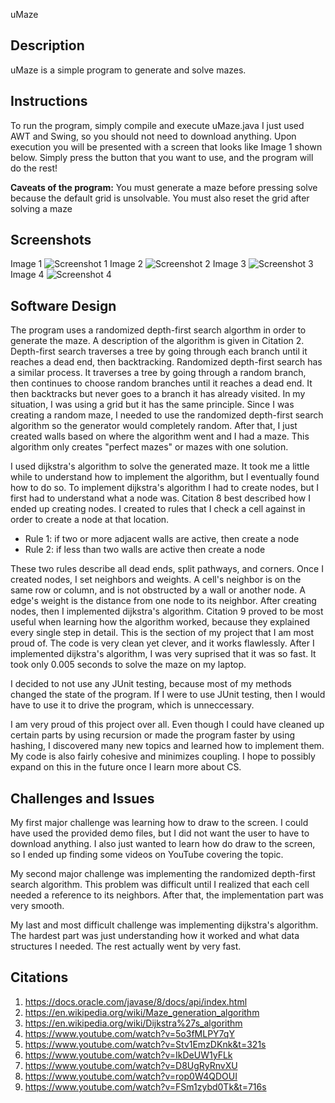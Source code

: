 uMaze

## Description
uMaze is a simple program to generate and solve mazes.

## Instructions
To run the program, simply compile and execute uMaze.java
I just used AWT and Swing, so you should not need to download anything.
Upon execution you will be presented with a screen that looks like Image 1 shown below.
Simply press the button that you want to use, and the program will do the rest!


**Caveats of the program:**
You must generate a maze before pressing solve because the default grid is unsolvable.
You must also reset the grid after solving a maze

## Screenshots
Image 1
![Screenshot 1](https://github.com/cs-olympic/finalcs2-jjhickmon/blob/main/screenshots/Screenshot1.png?raw=true)
Image 2
![Screenshot 2](https://github.com/cs-olympic/finalcs2-jjhickmon/blob/main/screenshots/Screenshot2.png?raw=true)
Image 3
![Screenshot 3](https://github.com/cs-olympic/finalcs2-jjhickmon/blob/main/screenshots/Screenshot3.png?raw=true)
Image 4
![Screenshot 4](https://github.com/cs-olympic/finalcs2-jjhickmon/blob/main/screenshots/Screenshot4.png?raw=true)

## Software Design
The program uses a randomized depth-first search algorthm in order to generate the maze.
A description of the algorithm is given in Citation 2. Depth-first search traverses a tree by going through
each branch until it reaches a dead end, then backtracking. Randomized depth-first search has a similar process.
It traverses a tree by going through a random branch, then continues to choose random branches until it reaches a dead end.
It then backtracks but never goes to a branch it has already visited. In my situation, I was using a grid but it has the
same principle. Since I was creating a random maze, I needed to use the randomized depth-first search algorithm so the
generator would completely random. After that, I just created walls based on where the algorithm went and I had a maze.
This algorithm only creates "perfect mazes" or mazes with one solution.


I used dijkstra's algorithm to solve the generated maze. It took me a little while to understand how to implement the algorithm,
but I eventually found how to do so.
To implement dijkstra's algorithm I had to create nodes, but I first had to understand what a node was.
Citation 8 best described how I ended up creating nodes. I created to rules that I check a cell against in order to
create a node at that location. 
- Rule 1: if two or more adjacent walls are active, then create a node
- Rule 2: if less than two walls are active then create a node


These two rules describe all dead ends, split pathways, and corners. Once I created nodes, I set neighbors and weights.
A cell's neighbor is on the same row or column, and is not obstructed by a wall or another node.
A edge's weight is the distance from one node to its neighbor.
After creating nodes, then I implemented dijkstra's algorithm. 
Citation 9 proved to be most useful when learning how the algorithm worked, because they explained
every single step in detail. This is the section of my project that I am most proud of. The code
is very clean yet clever, and it works flawlessly.
After I implemented dijkstra's algorithm, I was very suprised that it was so fast. It took only 0.005 seconds to
solve the maze on my laptop.


I decided to not use any JUnit testing, because most of my methods changed the state of the program.
If I were to use JUnit testing, then I would have to use it to drive the program, which is unneccessary.


I am very proud of this project over all. Even though I could have cleaned up certain parts by using recursion or
made the program faster by using hashing, I discovered many new topics and learned how to implement them.
My code is also fairly cohesive and minimizes coupling. I hope to possibly expand on this in the future
once I learn more about CS.

## Challenges and Issues
My first major challenge was learning how to draw to the screen. I could have used the provided demo files, but I did not want
the user to have to download anything. I also just wanted to learn how do draw to the screen, so I ended up finding some videos on YouTube
covering the topic.


My second major challenge was implementing the randomized depth-first search algorithm. This problem was difficult until
I realized that each cell needed a reference to its neighbors. After that, the implementation part was very smooth.


My last and most difficult challenge was implementing dijkstra's algorithm. The hardest part was just understanding how it
worked and what data structures I needed. The rest actually went by very fast.

## Citations
1. https://docs.oracle.com/javase/8/docs/api/index.html
2. https://en.wikipedia.org/wiki/Maze_generation_algorithm
3. https://en.wikipedia.org/wiki/Dijkstra%27s_algorithm
4. https://www.youtube.com/watch?v=5o3fMLPY7qY
5. https://www.youtube.com/watch?v=Stv1EmzDKnk&t=321s
6. https://www.youtube.com/watch?v=IkDeUW1yFLk
7. https://www.youtube.com/watch?v=D8UgRyRnvXU
8. https://www.youtube.com/watch?v=rop0W4QDOUI
9. https://www.youtube.com/watch?v=FSm1zybd0Tk&t=716s
